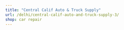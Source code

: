 ```yaml
---
title: "Central Calif Auto & Truck Supply"
url: /delhi/central-calif-auto-and-truck-supply-3/
shop: car repair
---
```

